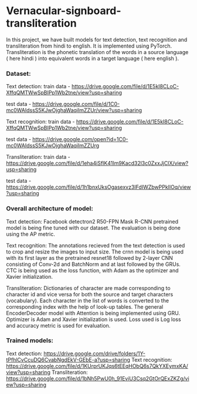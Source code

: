 # Vernacular-signboard-transliteration

In this project, we have built models for text detection, text recognition and transliteration from hindi to english. It is implemented using PyTorch. Transliteration is the phonetic translation of the words in a source language ( here hindi ) into equivalent words in a target language ( here english ). 


### Dataset: 

Text detection:
train data - https://drive.google.com/file/d/1E5kI8CLoC-XffqQMTWwSpBIPp1Wb2tne/view?usp=sharing

test data - https://drive.google.com/file/d/1C0-mc0WAIdssS5KJwOjghaWaqiImZZUr/view?usp=sharing

Text recognition:
train data - https://drive.google.com/file/d/1E5kI8CLoC-XffqQMTWwSpBIPp1Wb2tne/view?usp=sharing

test data - https://drive.google.com/open?id=1C0-mc0WAIdssS5KJwOjghaWaqiImZZUrg

Transliteration:
train data - https://drive.google.com/file/d/1eha4iSfIK41Im9Kacd32l3c0ZxxJjClX/view?usp=sharing

test data - https://drive.google.com/file/d/1h1bnxUksOgasexvz3IFdIWZbwPPklIOq/view?usp=sharing


### Overall architecture of model:

Text detection:
Facebook detectron2 R50-FPN Mask R-CNN pretrained model is being fine tuned with our dataset. The evaluation is being done using the AP metric.

Text recognition:
The annotations recieved from the text detection is used to crop and resize the images to input size. 
The crnn model is being used with its first layer as the pretrained resnet18 followed by 2-layer CNN consisting of Conv-2d and BatchNorm and at last followed by the GRUs.
CTC is being used as the loss function, with Adam as the optimizer and Xavier initialization.

Transliteration:
Dictionaries of character are made corresponding to character id and vice versa for both the source and target characters (vocabulary). 
Each character in the list of words is converted to the corresponding index with the help of look-up tables.
The general EncoderDecoder model with Attention is being implemented using GRU. Optimizer is Adam and Xavier initialization is used.
Loss used is Log loss and accuracy metric is used for evaluation.

### Trained models:
Text detection: https://drive.google.com/drive/folders/1Y-tPfhlCvCcuDQ6CvabNgdEkV-GEbE-a?usp=sharing
Text recognition: https://drive.google.com/file/d/1KUrprUKJqs6tEEqHObQ6s7QkYXEymxKA/view?usp=sharing
Transliteration: https://drive.google.com/file/d/1bNh5PwU0h_91EviU3Csq2GtOrQExZKZg/view?usp=sharing
